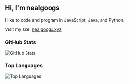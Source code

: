 ## Hi, I'm nealgoogs
I like to code and program in JavaScript, Java, and Python.

Visit my site: <a href="https://nealgoogs.xyz" target="_blank">nealgoogs.xyz</a>


### GitHub Stats
![GitHub Stats](https://github-readme-stats.vercel.app/api?username=nealgoogs&show_icons=true&theme=default)

### Top Languages
![Top Languages](https://github-readme-stats.vercel.app/api/top-langs/?username=nealgoogs&layout=compact&theme=default)
